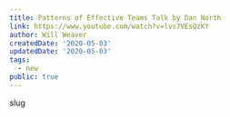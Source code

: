 ```yaml
---
title: Patterns of Effective Teams Talk by Dan North
link: https://www.youtube.com/watch?v=lvs7VEsQzKY
author: Will Weaver
createdDate: '2020-05-03'
updatedDate: '2020-05-03'
tags:
  - new
public: true
---
```


slug
